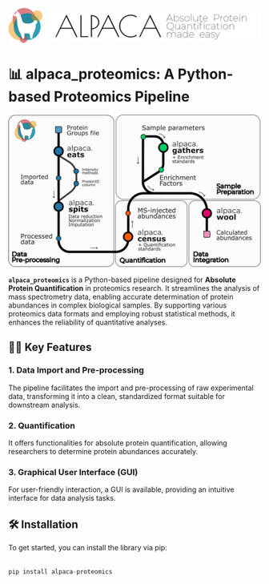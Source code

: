 ![Alt Text](assets/ALPACA_LOGO2.png)

# 📊 **alpaca_proteomics**: A Python-based Proteomics Pipeline

![Alt Text](assets/Fig_1_alpaca.png)

**`alpaca_proteomics`** is a Python-based pipeline designed for **Absolute Protein Quantification** in proteomics research. It streamlines the analysis of mass spectrometry data, enabling accurate determination of protein abundances in complex biological samples. By supporting various proteomics data formats and employing robust statistical methods, it enhances the reliability of quantitative analyses.

## 🧑‍🔬 **Key Features**

### 1. **Data Import and Pre-processing**
The pipeline facilitates the import and pre-processing of raw experimental data, transforming it into a clean, standardized format suitable for downstream analysis.

### 2. **Quantification**
It offers functionalities for absolute protein quantification, allowing researchers to determine protein abundances accurately.

### 3. **Graphical User Interface (GUI)**
For user-friendly interaction, a GUI is available, providing an intuitive interface for data analysis tasks.

## 🛠️ **Installation**

To get started, you can install the library via pip:

```py

pip install alpaca-proteomics
```

